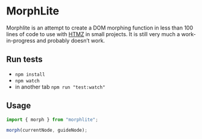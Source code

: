 # MorphLite

Morphlite is an attempt to create a DOM morphing function in less than 100 lines of code to use with [HTMZ](https://leanrada.com/htmz/) in small projects. It is still very much a work-in-progress and probably doesn’t work.

## Run tests

- `npm install`
- `npm watch`
- in another tab `npm run "test:watch"`

## Usage

```javascript
import { morph } from "morphlite";

morph(currentNode, guideNode);
```
